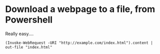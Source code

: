 ﻿# Download a webpage to a file, from Powershell

Really easy....

	(Invoke-WebRequest -URI "http://example.com/index.html").content | out-file "index.html"
